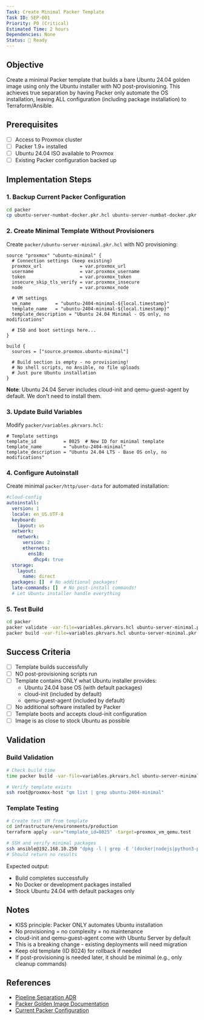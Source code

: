 ```yaml
---
Task: Create Minimal Packer Template
Task ID: SEP-001
Priority: P0 (Critical)
Estimated Time: 2 hours
Dependencies: None
Status: 🔄 Ready
---
```


## Objective

Create a minimal Packer template that builds a bare Ubuntu 24.04 golden image using only the Ubuntu installer with NO post-provisioning. This achieves true separation by having Packer only automate the OS installation, leaving ALL configuration (including package installation) to Terraform/Ansible.

## Prerequisites

- [ ] Access to Proxmox cluster
- [ ] Packer 1.9+ installed
- [ ] Ubuntu 24.04 ISO available to Proxmox
- [ ] Existing Packer configuration backed up

## Implementation Steps

### 1. **Backup Current Packer Configuration**

```bash
cd packer
cp ubuntu-server-numbat-docker.pkr.hcl ubuntu-server-numbat-docker.pkr.hcl.backup
```

### 2. **Create Minimal Template Without Provisioners**

Create `packer/ubuntu-server-minimal.pkr.hcl` with NO provisioning:

```hcl
source "proxmox" "ubuntu-minimal" {
  # Connection settings (keep existing)
  proxmox_url              = var.proxmox_url
  username                 = var.proxmox_username
  token                    = var.proxmox_token
  insecure_skip_tls_verify = var.proxmox_insecure
  node                     = var.proxmox_node

  # VM settings
  vm_name         = "ubuntu-2404-minimal-${local.timestamp}"
  template_name   = "ubuntu-2404-minimal-${local.timestamp}"
  template_description = "Ubuntu 24.04 Minimal - OS only, no modifications"

  # ISO and boot settings here...
}

build {
  sources = ["source.proxmox.ubuntu-minimal"]

  # Build section is empty - no provisioning!
  # No shell scripts, no Ansible, no file uploads
  # Just pure Ubuntu installation
}
```

**Note**: Ubuntu 24.04 Server includes cloud-init and qemu-guest-agent by default. We don't need to install them.

### 3. **Update Build Variables**

Modify `packer/variables.pkrvars.hcl`:

```hcl
# Template settings
template_id          = 8025  # New ID for minimal template
template_name        = "ubuntu-2404-minimal"
template_description = "Ubuntu 24.04 LTS - Base OS only, no modifications"
```

### 4. **Configure Autoinstall**

Create minimal `packer/http/user-data` for automated installation:

```yaml
#cloud-config
autoinstall:
  version: 1
  locale: en_US.UTF-8
  keyboard:
    layout: us
  network:
    network:
      version: 2
      ethernets:
        ens18:
          dhcp4: true
  storage:
    layout:
      name: direct
  packages: []  # No additional packages!
  late-commands: []  # No post-install commands!
  # Let Ubuntu installer handle everything
```

### 5. **Test Build**

```bash
cd packer
packer validate -var-file=variables.pkrvars.hcl ubuntu-server-minimal.pkr.hcl
packer build -var-file=variables.pkrvars.hcl ubuntu-server-minimal.pkr.hcl
```

## Success Criteria

- [ ] Template builds successfully
- [ ] NO post-provisioning scripts run
- [ ] Template contains ONLY what Ubuntu installer provides:
  - Ubuntu 24.04 base OS (with default packages)
  - cloud-init (included by default)
  - qemu-guest-agent (included by default)
- [ ] No additional software installed by Packer
- [ ] Template boots and accepts cloud-init configuration
- [ ] Image is as close to stock Ubuntu as possible

## Validation

### Build Validation

```bash
# Check build time
time packer build -var-file=variables.pkrvars.hcl ubuntu-server-minimal.pkr.hcl

# Verify template exists
ssh root@proxmox-host "qm list | grep ubuntu-2404-minimal"
```

### Template Testing

```bash
# Create test VM from template
cd infrastructure/environments/production
terraform apply -var="template_id=8025" -target=proxmox_vm_qemu.test

# SSH and verify minimal packages
ssh ansible@192.168.10.250 "dpkg -l | grep -E '(docker|nodejs|python3-pip)'"
# Should return no results
```

Expected output:

- Build completes successfully
- No Docker or development packages installed
- Stock Ubuntu 24.04 with default packages only

## Notes

- KISS principle: Packer ONLY automates Ubuntu installation
- No provisioning = no complexity = no maintenance
- cloud-init and qemu-guest-agent come with Ubuntu Server by default
- This is a breaking change - existing deployments will need migration
- Keep old template (ID 8024) for rollback if needed
- If post-provisioning is needed later, it should be minimal (e.g., only cleanup commands)

## References

- [Pipeline Separation ADR](../../../decisions/20250118-pipeline-separation.md)
- [Packer Golden Image Documentation](../../../infrastructure/packer-golden-image.md)
- [Current Packer Configuration](../../../../packer/ubuntu-server-numbat-docker.pkr.hcl)
